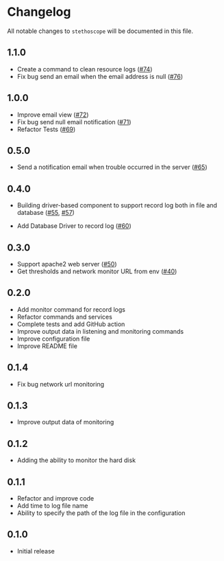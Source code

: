 # Changelog

All notable changes to `stethoscope` will be documented in this file.

## 1.1.0
- Create a command to clean resource logs ([#74](https://github.com/MohsenAbrishami/stethoscope/pull/74))
- Fix bug send an email when the email address is null ([#76](https://github.com/MohsenAbrishami/stethoscope/pull/76))

## 1.0.0
- Improve email view ([#72](https://github.com/MohsenAbrishami/stethoscope/pull/72))
- Fix bug send null email notification ([#71](https://github.com/MohsenAbrishami/stethoscope/pull/71))
- Refactor Tests ([#69](https://github.com/MohsenAbrishami/stethoscope/pull/69))

## 0.5.0
- Send a notification email when trouble occurred in the server ([#65](https://github.com/MohsenAbrishami/stethoscope/pull/65))

## 0.4.0

- Building driver-based component to support record log both in file and database 
([#55](https://github.com/MohsenAbrishami/stethoscope/pull/55), [#57](https://github.com/MohsenAbrishami/stethoscope/pull/57))

- Add Database Driver to record log ([#60](https://github.com/MohsenAbrishami/stethoscope/pull/60))

## 0.3.0

- Support apache2 web server ([#50](https://github.com/MohsenAbrishami/stethoscope/pull/50))
- Get thresholds and network monitor URL from env ([#40](https://github.com/MohsenAbrishami/stethoscope/pull/40))

## 0.2.0

- Add monitor command for record logs
- Refactor commands and services
- Complete tests and add GitHub action
- Improve output data in listening and monitoring commands
- Improve configuration file
- Improve README file

## 0.1.4

- Fix bug network url monitoring

## 0.1.3

- Improve output data of monitoring

## 0.1.2

- Adding the ability to monitor the hard disk

## 0.1.1

- Refactor and improve code
- Add time to log file name
- Ability to specify the path of the log file in the configuration

## 0.1.0

- Initial release